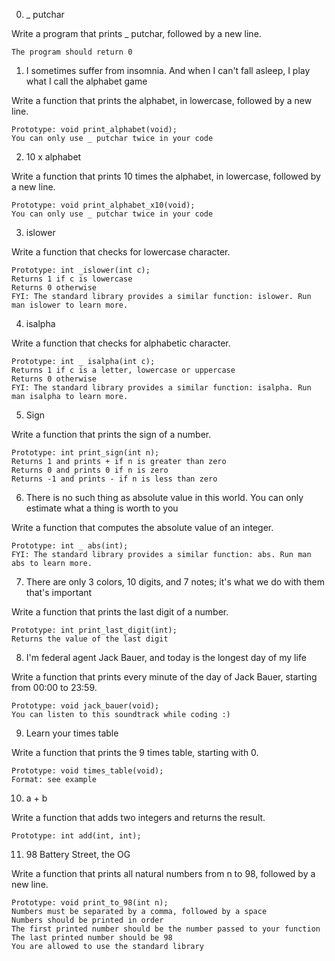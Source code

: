0. _ putchar

Write a program that prints _ putchar, followed by a new line.

	The program should return 0

1. I sometimes suffer from insomnia. And when I can't fall asleep, I play what I call the alphabet game

Write a function that prints the alphabet, in lowercase, followed by a new line.

	Prototype: void print_alphabet(void);
	You can only use _ putchar twice in your code

2. 10 x alphabet

Write a function that prints 10 times the alphabet, in lowercase, followed by a new line.

	Prototype: void print_alphabet_x10(void);
	You can only use _ putchar twice in your code

3. islower

Write a function that checks for lowercase character.

	Prototype: int _islower(int c);
	Returns 1 if c is lowercase
	Returns 0 otherwise
	FYI: The standard library provides a similar function: islower. Run man islower to learn more.

4. isalpha

Write a function that checks for alphabetic character.

	Prototype: int _ isalpha(int c);
	Returns 1 if c is a letter, lowercase or uppercase
	Returns 0 otherwise
	FYI: The standard library provides a similar function: isalpha. Run man isalpha to learn more.

5. Sign

Write a function that prints the sign of a number.

	Prototype: int print_sign(int n);
	Returns 1 and prints + if n is greater than zero
	Returns 0 and prints 0 if n is zero
	Returns -1 and prints - if n is less than zero

6. There is no such thing as absolute value in this world. You can only estimate what a thing is worth to you

Write a function that computes the absolute value of an integer.

	Prototype: int _ abs(int);
	FYI: The standard library provides a similar function: abs. Run man abs to learn more.

7. There are only 3 colors, 10 digits, and 7 notes; it's what we do with them that's important

Write a function that prints the last digit of a number.

	Prototype: int print_last_digit(int);
	Returns the value of the last digit

8. I'm federal agent Jack Bauer, and today is the longest day of my life

Write a function that prints every minute of the day of Jack Bauer, starting from 00:00 to 23:59.

	Prototype: void jack_bauer(void);
	You can listen to this soundtrack while coding :)

9. Learn your times table

Write a function that prints the 9 times table, starting with 0.

	Prototype: void times_table(void);
	Format: see example

10. a + b

Write a function that adds two integers and returns the result.

	Prototype: int add(int, int);

11. 98 Battery Street, the OG

Write a function that prints all natural numbers from n to 98, followed by a new line.

	Prototype: void print_to_98(int n);
	Numbers must be separated by a comma, followed by a space
	Numbers should be printed in order
	The first printed number should be the number passed to your function
	The last printed number should be 98
	You are allowed to use the standard library
